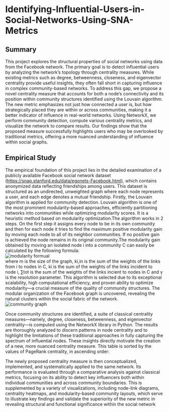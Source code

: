 # Identifying-Influential-Users-in-Social-Networks-Using-SNA-Metrics
## Summary
This project explores the structural properties of social networks using data from the Facebook network. The primary goal is to detect influential users by analyzing the network’s topology through centrality measures. While existing metrics such as degree, betweenness, closeness, and eigenvector centrality provide useful insights, they often fall short in capturing influence in complex community-based networks. To address this gap, we propose a novel centrality measure that accounts for both a node’s connectivity and its position within community structures identified using the Louvain algorithm. The new metric emphasizes not just how connected a user is, but how strategically placed they are within or across communities, making it a better indicator of influence in real-world networks. Using NetworkX, we perform community detection, compute various centrality metrics, and visualize the network to compare results. Our findings show that the proposed measure successfully highlights users who may be overlooked by traditional metrics, offering a more nuanced understanding of influence within social graphs.
## Empirical Study
The empirical foundation of this project lies in the detailed examination of a publicly available Facebook social network dataset (https://snap.stanford.edu/data/egonets-Facebook.html), which contains anonymized data reflecting friendships among users. This dataset is structured as an undirected, unweighted graph where each node represents a user, and each edge denotes a mutual friendship.
Firstly, the Louvain algorithm is applied for community detection.  Louvain algorithm is one of the most prominent modularity-based approaches, efficiently partitioning networks into communities while optimizing modularity scores. It is a heuristic method based on modularity optimization.The algorithm works in 2 steps. On the first step it assigns every node to be in its own community and then for each node it tries to find the maximum positive modularity gain by moving each node to all of its neighbor communities. If no positive gain is achieved the node remains in its original community.The modularity gain obtained by moving an isolated node i into a community C can easily be calculated by the following formula:<br>
![modularity formual](https://github.com/user-attachments/assets/18830bfc-5d21-48f3-9b8b-b89905e6540b) <br>
where m  is the size of the graph, ki,in is the sum of the weights of the links from i to nodes in C, ki is the sum of the weights of the links incident to node i, ∑tot is the sum of the weights of the links incient to nodes in C and γ is the resolution parameter.
This algorithm is selected due to its exceptional scalability, high computational efficiency, and proven ability to optimize modularity—a crucial measure of the quality of community structures. The modular organization of the Facebook graph is uncovered, revealing the natural clusters within the social fabric of the network.<br>
![community graph](https://github.com/user-attachments/assets/bc362f06-506e-4dc3-bb7b-2f8d34c08f4c) <br>

Once community structures are identified, a suite of classical centrality measures—namely, degree, closeness, betweenness, and eigenvector centrality—is computed using the NetworkX library in Python. The results are thoroughly analyzed to discern patterns in node centrality and to highlight the limitations of these traditional approaches in fully capturing the spectrum of influential nodes. These insights directly motivate the creation of a new, more nuanced centrality measure.
This table is sorted by the values of PageRank centrality, in ascending order:



The newly proposed centrality measure is then conceptualized, implemented, and systematically applied to the same network. Its performance is evaluated through a comparative analysis against classical metrics, focusing on its ability to detect key influencers both within individual communities and across community boundaries. This is supplemented by a variety of visualizations, including node-link diagrams, centrality heatmaps, and modularity-based community layouts, which serve to illustrate key findings and validate the superiority of the new metric in revealing structural and functional significance within the social network
